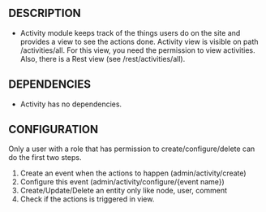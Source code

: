 DESCRIPTION
-----------
* Activity module keeps track of the things users do on the
site and provides a view to see the actions done.
Activity view is visible on path /activities/all. For this view, you need the
 permission to view activities. Also, there is a Rest view
(see /rest/activities/all).

DEPENDENCIES
------------
* Activity has no dependencies.


CONFIGURATION
-------------
 Only a user with a role that has permission to 
 create/configure/delete can do the first two steps.
 
 1. Create an event when the actions to happen (admin/activity/create)
 2. Configure this event (admin/activity/configure/{event name})
 3. Create/Update/Delete an entity only like node, user, comment
 4. Check if the actions is triggered in view.
